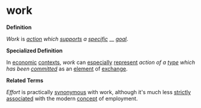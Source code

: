 # work

**Definition**

_Work_ is [_action_](https://github.com/gcassel/Modular-Organization-Terminology/blob/master/terms/act.md) _which_ [_supports_](https://github.com/gcassel/Modular-Organization-Terminology/blob/master/terms/support.md) _a_ [_specific_](https://github.com/gcassel/Modular-Organization-Terminology/blob/master/terms/specific.md) __ [_goal_](https://github.com/gcassel/Modular-Organization-Terminology/blob/master/terms/goal.md).

**Specialized Definition**

In [economic](https://github.com/gcassel/Modular-Organization-Terminology/blob/master/terms/economy.md) [contexts](https://github.com/gcassel/Modular-Organization-Terminology/blob/master/terms/context.md), _work_ can [especially](https://github.com/gcassel/Modular-Organization-Terminology/blob/master/terms/specialize.md) [represent](https://github.com/gcassel/Modular-Organization-Terminology/blob/master/terms/represent.md) _action of a_ [_type_](https://github.com/gcassel/Modular-Organization-Terminology/blob/master/terms/type.md) _which has been_ [_committed_](https://github.com/gcassel/Modular-Organization-Terminology/blob/master/terms/commit.md) as an [element](https://github.com/gcassel/Modular-Organization-Terminology/blob/master/terms/element.md) of [exchange](https://github.com/gcassel/Modular-Organization-Terminology/blob/master/terms/exchange.md).

**Related Terms**

_Effort_ is practically [synonymous](synonym.md) with work, although it's much less [strictly](strict.md) [associated](associate.md) with the modern [concept](concept.md) of employment.
